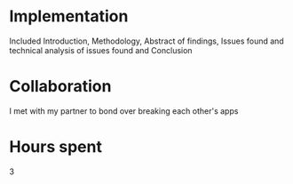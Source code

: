 # Implementation
Included Introduction, Methodology, Abstract of findings, Issues found and technical analysis of issues found
and Conclusion

# Collaboration
I met with my partner to bond over breaking each other's apps

# Hours spent
3
